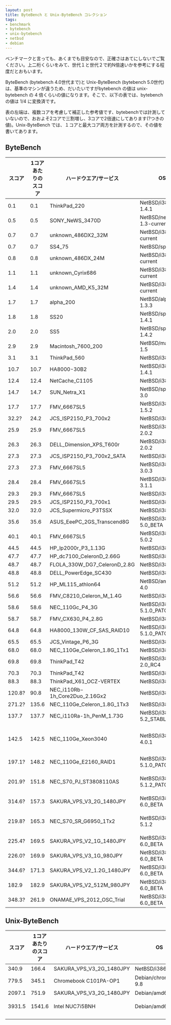 ```yaml
---
layout: post
title: ByteBench と Unix-ByteBench コレクション
tags:
- benchmark
- bytebench
- unix-bytebench
- netbsd
- debian
---
```


ベンチマークと言っても、あくまでも目安なので、正確さはあてにしないでご覧ください。上二桁くらいをみて、世代１と世代２で約N倍速いかを参考にする程度だとおもいます。

ByteBench (bytebench 4.0世代まで)と Unix-ByteBench (bytebench 5.0世代)は、基準のマシンが違うため、だいたいですがbytebench の値は unix-bytebench の 4 倍くらいの値になります。そこで、以下の表では、bytebenchの値は 1/4 に変換済です。

表の左端は、複数コアを考慮して補正した参考値です、bytebenchでは計測していないので、おおよそ2コアで三割増し、3コアで2倍速にしてあります(?つきの値)。Unix-ByteBench では、１コアと最大コア両方を計測するので、その値を書いてあります。

## ByteBench

|スコア|1コアあたりのスコア|ハードウエア/サービス|OS|備考|
|-|-|-|-|-|
|   0.1 |   0.1 |                   ThinkPad_220 | NetBSD/i386            1.4.1 | |
|   0.5 |   0.5 |                SONY_NeWS_3470D | NetBSD/newsmips  1.3-current | |
|   0.7 |   0.7 |             unknown_486DX2_32M | NetBSD/i386      1.3-current | |
|   0.7 |   0.7 |                         SS4_75 | NetBSD/sparc             1.5 | |
|   0.8 |   0.8 |              unknown_486DX_24M | NetBSD/i386      1.2-current | |
|   1.1 |   1.1 |               unknown_Cyrix686 | NetBSD/i386      1.3-current | |
|   1.4 |   1.4 |             unknown_AMD_K5_32M | NetBSD/i386      1.2-current | |
|   1.7 |   1.7 |                      alpha_200 | NetBSD/alpha           1.3.3 | |
|   1.8 |   1.8 |                           SS20 | NetBSD/sparc           1.4.1 | |
|   2.0 |   2.0 |                            SS5 | NetBSD/sparc           1.4.2 | |
|   2.9 |   2.9 |             Macintosh_7600_200 | NetBSD/macppc            1.5 | |
|   3.1 |   3.1 |                   ThinkPad_560 | NetBSD/i386              4.0 | |
|  10.7 |  10.7 |                    HA8000-30B2 | NetBSD/i386            1.4.1 | |
|  12.4 |  12.4 |                 NetCache_C1105 | NetBSD/i386              4.0 | |
|  14.7 |  14.7 |                   SUN_Netra_X1 | NetBSD/sparc64           3.0 | |
|  17.7 |  17.7 |                    FMV_6667SL5 | NetBSD/i386            1.5.2 | |
|  32.2?|  24.2 |           JCS_ISP2150_P3_700x2 | NetBSD/i386              4.0 | |
|  25.9 |  25.9 |                    FMV_6667SL5 | NetBSD/i386            2.0.2 | |
|  26.3 |  26.3 |       DELL_Dimension_XPS_T600r | NetBSD/i386            2.0.2 | |
|  27.3 |  27.3 |      JCS_ISP2150_P3_700x2_SATA | NetBSD/i386              4.0 | |
|  27.3 |  27.3 |                    FMV_6667SL5 | NetBSD/i386            3.0.3 | |
|  28.4 |  28.4 |                    FMV_6667SL5 | NetBSD/i386            3.1.1 | |
|  29.3 |  29.3 |                    FMV_6667SL5 | NetBSD/i386              4.0 | |
|  29.5 |  29.5 |           JCS_ISP2150_P3_700x1 | NetBSD/i386              4.0 | |
|  32.0 |  32.0 |          JCS_Supermicro_P3TSSX | NetBSD/i386              5.1 | |
|  35.6 |  35.6 |     ASUS_EeePC_2GS_Transcend8G | NetBSD/i386         5.0_BETA | |
|  40.1 |  40.1 |                    FMV_6667SL5 | NetBSD/i386            5.0.2 | |
|  44.5 |  44.5 |            HP_lp2000r_P3_1.13G | NetBSD/i386              4.0 | |
|  47.7 |  47.7 |       HP_dc7100_CeleronD_2.66G | NetBSD/i386              5.0 | |
|  48.7 |  48.7 |   FLOLA_330W_DG7_CeleronD_2.8G | NetBSD/i386              5.0 | |
|  48.8 |  48.8 |           DELL_PowerEdge_SC430 | NetBSD/i386              5.1 | |
|  51.2 |  51.2 |              HP_ML115_athlon64 | NetBSD/amd64             4.0 | |
|  56.6 |  56.6 |       FMV_C8210_Celeron_M_1.4G | NetBSD/i386              5.0 | |
|  58.6 |  58.6 |                NEC_110Gc_P4_3G | NetBSD/i386      5.1.0_PATCH | |
|  58.7 |  58.7 |              FMV_CX630_P4_2.8G | NetBSD/i386              5.0 | |
|  64.8 |  64.8 |      HA8000_130W_CF_SAS_RAID10 | NetBSD/i386      5.1.0_PATCH | |
|  65.5 |  65.5 |              JCS_Vintage_P6_3G | NetBSD/i386              4.0 | |
|  68.0 |  68.0 |    NEC_110Ge_Celeron_1.8G_1Tx1 | NetBSD/i386              5.0 | |
|  69.8 |  69.8 |                   ThinkPad_T42 | NetBSD/i386          2.0_RC4 | |
|  70.3 |  70.3 |                   ThinkPad_T42 | NetBSD/i386              4.0 | |
|  88.3 |  88.3 |        ThinkPad_X61_OCZ-VERTEX | NetBSD/i386              5.1 | |
| 120.8?|  90.8 | NEC_i110Rb-1h_Core2Duo_2.16Gx2 | NetBSD/i386              5.1 | |
| 271.2?| 135.6 |    NEC_110Ge_Celeron_1.8G_1Tx3 | NetBSD/i386              5.0 | |
| 137.7 | 137.7 |       NEC_i110Ra-1h_PenM_1.73G | NetBSD/i386       5.2_STABLE | |
| 142.5 | 142.5 |             NEC_110Ge_Xeon3040 | NetBSD/i386            4.0.1 | SMP動いてない|
| 197.1?| 148.2 |          NEC_110Ge_E2160_RAID1 | NetBSD/i386      5.1.0_PATCH | |
| 201.9?| 151.8 |         NEC_S70_PJ_ST3808110AS | NetBSD/i386      5.1.2_PATCH |いわゆる鼻毛 |
| 314.6?| 157.3 |       SAKURA_VPS_V3_2G_1480JPY | NetBSD/i386         6.0_BETA | |
| 219.8?| 165.3 |          NEC_S70_SR_G6950_1Tx2 | NetBSD/i386            5.1.2 |いわゆる鼻毛 |
| 225.4?| 169.5 |       SAKURA_VPS_V2_1G_1480JPY | NetBSD/i386         6.0_BETA | |
| 226.0?| 169.9 |        SAKURA_VPS_V3_1G_980JPY | NetBSD/i386         6.0_BETA | |
| 344.6?| 171.3 |     SAKURA_VPS_V2_1.2G_1480JPY | NetBSD/i386         6.0_BETA | |
| 182.9 | 182.9 |      SAKURA_VPS_V2_512M_980JPY | NetBSD/i386         6.0_BETA | |
| 348.3?| 261.9 |      ONAMAE_VPS_2012_OSC_Trial | NetBSD/i386         6.0_BETA | |


## Unix-ByteBench

|スコア|1コアあたりのスコア|ハードウエア/サービス|OS|備考|
|-|-|-|-|-|
| 340.9| 166.4|       SAKURA_VPS_V3_2G_1480JPY | NetBSD/i386         8.0 |3コア, 大阪   |
| 779.5| 345.1|          Chromebook C101PA-OP1 | Debian/chromebook 9.8   |              |
|2097.1| 751.9|       SAKURA_VPS_V3_2G_1480JPY | Debian/amd64        9.8 |3コア, 東京02 |
|3931.5|1541.6|                Intel NUC7i5BNH | Debian/amd64        9.7 |2018年, 4コア,CT500MX500SSD4|
| | | | | |
| | | | | |
